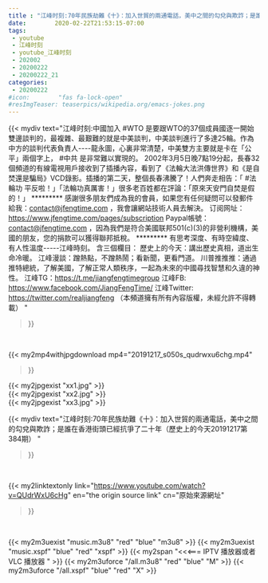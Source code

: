 ```yaml
---
title : "江峰时刻:70年民族劫難《十》：加入世貿的兩通電話，美中之間的勾兌與欺詐；是誰在香港街頭已經抗爭了二十年（歷史上的今天20191217第384期） "
date:        2020-02-22T21:53:15-07:00
tags:
 - youtube
 - 江峰时刻
 - youtube_江峰时刻
 - 202002
 - 20200222
 - 20200222_21
categories:
 - 20200222
#icon:        "fas fa-lock-open"
#resImgTeaser: teaserpics/wikipedia.org/emacs-jokes.png
---
```


{{< mydiv text="江峰时刻:中國加入 #WTO 是要跟WTO的37個成員國逐一開始雙邊談判的，最複雜、最艱難的就是中美談判，中美談判進行了多達25輪。作為中方的談判代表負責人----龍永圖，心裏非常清楚，中美雙方主要就是卡在「公平」兩個字上， #中共 是非常難以實現的。 2002年3月5日晚7點19分起，長春32個頻道的有線電視用戶接收到了插播內容，看到了《法輪大法洪傳世界》和《是自焚還是騙局》VCD錄影。插播的第二天，整個長春沸騰了！人們奔走相告：「 #法輪功 平反啦！」「法輪功真厲害！」很多老百姓都在評論：「原來天安門自焚是假的！」     ********* 感謝很多朋友們成為我的會員，如果您有任何疑問可以發郵件給我：contact@jfengtime.com ，我會讓網站技術人員去解決。 订阅网址：https://www.jfengtime.com/pages/subscription Paypal帳號：contact@jfengtime.com ，因為我們是符合美國联邦501(c)(3)的非營利機構，美國的朋友，您的捐款可以獲得聯邦抵稅。     ********* 有思考深度、有時空緯度、有人性溫度-----江峰時刻。 含三個欄目： 歷史上的今天：講出歷史真相，道出生命冷暖。 江峰漫談：蹭熱點，不蹭熱鬧；看新聞，更看門道。 川普推推推：通過推特總統，了解美國，了解正常人類秩序，一起為未來的中國尋找智慧和久違的神性。  江峰TG：https://t.me/jiangfengtimegroup 江峰FB: https://www.facebook.com/JiangFengTime/ 江峰Twitter: https://twitter.com/realjiangfeng （本頻道擁有所有內容版權，未經允許不得轉載） "
>}}
<br>


{{< my2mp4withjpgdownload mp4="20191217_s050s_qudrwxu6chg.mp4"
>}}

{{< my2jpgexist "xx1.jpg" >}}<br>
{{< my2jpgexist "xx2.jpg" >}}<br>
{{< my2jpgexist "xx3.jpg" >}}<br>



{{< mydiv text="江峰时刻:70年民族劫難《十》：加入世貿的兩通電話，美中之間的勾兌與欺詐；是誰在香港街頭已經抗爭了二十年（歷史上的今天20191217第384期） "
>}}
<br>

{{< my2linktextonly link="https://www.youtube.com/watch?v=QUdrWxU6cHg"
en="the origin source link" cn="原始來源網址"
>}}


<br>

{{< my2m3uexist "music.m3u8" "red"  "blue" "m3u8" >}} {{< my2m3uexist "music.xspf" "blue" "red"  "xspf" >}} {{< my2span "<<<=== IPTV 播放器或者 VLC 播放器 " >}} {{< my2m3uforce "/all.m3u8" "red"  "blue" "M" >}} {{< my2m3uforce "/all.xspf" "blue" "red"  "X" >}} 
